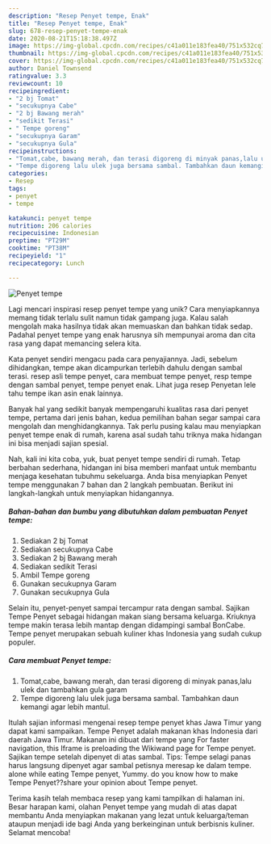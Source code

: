 ```yaml
---
description: "Resep Penyet tempe, Enak"
title: "Resep Penyet tempe, Enak"
slug: 678-resep-penyet-tempe-enak
date: 2020-08-21T15:18:38.497Z
image: https://img-global.cpcdn.com/recipes/c41a011e183fea40/751x532cq70/penyet-tempe-foto-resep-utama.jpg
thumbnail: https://img-global.cpcdn.com/recipes/c41a011e183fea40/751x532cq70/penyet-tempe-foto-resep-utama.jpg
cover: https://img-global.cpcdn.com/recipes/c41a011e183fea40/751x532cq70/penyet-tempe-foto-resep-utama.jpg
author: Daniel Townsend
ratingvalue: 3.3
reviewcount: 10
recipeingredient:
- "2 bj Tomat"
- "secukupnya Cabe"
- "2 bj Bawang merah"
- "sedikit Terasi"
- " Tempe goreng"
- "secukupnya Garam"
- "secukupnya Gula"
recipeinstructions:
- "Tomat,cabe, bawang merah, dan terasi digoreng di minyak panas,lalu ulek dan tambahkan gula garam"
- "Tempe digoreng lalu ulek juga bersama sambal. Tambahkan daun kemangi agar lebih mantul."
categories:
- Resep
tags:
- penyet
- tempe

katakunci: penyet tempe 
nutrition: 206 calories
recipecuisine: Indonesian
preptime: "PT29M"
cooktime: "PT38M"
recipeyield: "1"
recipecategory: Lunch

---
```



![Penyet tempe](https://img-global.cpcdn.com/recipes/c41a011e183fea40/751x532cq70/penyet-tempe-foto-resep-utama.jpg)

Lagi mencari inspirasi resep penyet tempe yang unik? Cara menyiapkannya memang tidak terlalu sulit namun tidak gampang juga. Kalau salah mengolah maka hasilnya tidak akan memuaskan dan bahkan tidak sedap. Padahal penyet tempe yang enak harusnya sih mempunyai aroma dan cita rasa yang dapat memancing selera kita.

Kata penyet sendiri mengacu pada cara penyajiannya. Jadi, sebelum dihidangkan, tempe akan dicampurkan terlebih dahulu dengan sambal terasi. resep asli tempe penyet, cara membuat tempe penyet, resp tempe dengan sambal penyet, tempe penyet enak. Lihat juga resep Penyetan lele tahu tempe ikan asin enak lainnya.

Banyak hal yang sedikit banyak mempengaruhi kualitas rasa dari penyet tempe, pertama dari jenis bahan, kedua pemilihan bahan segar sampai cara mengolah dan menghidangkannya. Tak perlu pusing kalau mau menyiapkan penyet tempe enak di rumah, karena asal sudah tahu triknya maka hidangan ini bisa menjadi sajian spesial.


Nah, kali ini kita coba, yuk, buat penyet tempe sendiri di rumah. Tetap berbahan sederhana, hidangan ini bisa memberi manfaat untuk membantu menjaga kesehatan tubuhmu sekeluarga. Anda bisa menyiapkan Penyet tempe menggunakan 7 bahan dan 2 langkah pembuatan. Berikut ini langkah-langkah untuk menyiapkan hidangannya.

<!--inarticleads1-->

##### Bahan-bahan dan bumbu yang dibutuhkan dalam pembuatan Penyet tempe:

1. Sediakan 2 bj Tomat
1. Sediakan secukupnya Cabe
1. Sediakan 2 bj Bawang merah
1. Sediakan sedikit Terasi
1. Ambil  Tempe goreng
1. Gunakan secukupnya Garam
1. Gunakan secukupnya Gula


Selain itu, penyet-penyet sampai tercampur rata dengan sambal. Sajikan Tempe Penyet sebagai hidangan makan siang bersama keluarga. Kriuknya tempe makin terasa lebih mantap dengan didampingi sambal BonCabe. Tempe penyet merupakan sebuah kuliner khas Indonesia yang sudah cukup populer. 

<!--inarticleads2-->

##### Cara membuat Penyet tempe:

1. Tomat,cabe, bawang merah, dan terasi digoreng di minyak panas,lalu ulek dan tambahkan gula garam
1. Tempe digoreng lalu ulek juga bersama sambal. Tambahkan daun kemangi agar lebih mantul.


Itulah sajian informasi mengenai resep tempe penyet khas Jawa Timur yang dapat kami sampaikan. Tempe Penyet adalah makanan khas Indonesia dari daerah Jawa Timur. Makanan ini dibuat dari tempe yang For faster navigation, this Iframe is preloading the Wikiwand page for Tempe penyet. Sajikan tempe setelah dipenyet di atas sambal. Tips: Tempe selagi panas harus langsung dipenyet agar sambal petisnya meresap ke dalam tempe. alone while eating Tempe penyet, Yummy. do you know how to make Tempe Penyet??share your opinion about Tempe penyet. 

Terima kasih telah membaca resep yang kami tampilkan di halaman ini. Besar harapan kami, olahan Penyet tempe yang mudah di atas dapat membantu Anda menyiapkan makanan yang lezat untuk keluarga/teman ataupun menjadi ide bagi Anda yang berkeinginan untuk berbisnis kuliner. Selamat mencoba!
